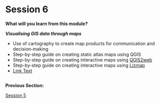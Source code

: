# Session 6

**What will you learn from this module?**

  ***Visualising GIS data through maps***
 - Use of cartography to create map products for communication and decision-making
 - Step-by-step guide on creating static atlas maps using QGIS
 - Step-by-step guide on creating interactive maps using [QGIS2web](https://www.qgistutorials.com/en/docs/3/web_mapping_with_qgis2web.html)
 - Step-by-step guide on creating interactive maps using [Lizmap](https://www.lizmap.com/en/)
 - <a href="https://www.example.com" target="_blank">Link Text</a>



##
**Previous Section:**&nbsp;&nbsp;&nbsp;&nbsp;&nbsp;&nbsp;&nbsp; &nbsp; 

<a href="Session5.md" title="Session 5">Session 5</a> &nbsp; &nbsp; &nbsp; &nbsp; &nbsp; &nbsp; &nbsp; &nbsp; &nbsp; &nbsp; &nbsp;
